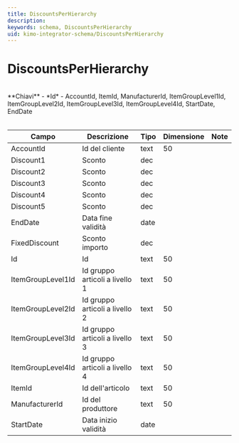 ```yaml
---
title: DiscountsPerHierarchy
description:
keywords: schema, DiscountsPerHierarchy
uid: kimo-integrator-schema/DiscountsPerHierarchy
---
```


# DiscountsPerHierarchy

<br>
**Chiavi**
- *Id*
- AccountId, ItemId, ManufacturerId, ItemGroupLevel1Id, ItemGroupLevel2Id, ItemGroupLevel3Id, ItemGroupLevel4Id, StartDate, EndDate
<br><br>

| Campo | Descrizione | Tipo | Dimensione | Note |
| --- | --- | --- | --- | --- |
| AccountId | Id del cliente | text | 50 |  |
| Discount1 | Sconto | dec |  |  |
| Discount2 | Sconto | dec |  |  |
| Discount3 | Sconto | dec |  |  |
| Discount4 | Sconto | dec |  |  |
| Discount5 | Sconto | dec |  |  |
| EndDate | Data fine validità | date |  |  |
| FixedDiscount | Sconto importo | dec |  |  |
| Id | Id | text | 50 |  |
| ItemGroupLevel1Id | Id gruppo articoli a livello 1 | text | 50 |  |
| ItemGroupLevel2Id | Id gruppo articoli a livello 2 | text | 50 |  |
| ItemGroupLevel3Id | Id gruppo articoli a livello 3 | text | 50 |  |
| ItemGroupLevel4Id | Id gruppo articoli a livello 4 | text | 50 |  |
| ItemId | Id dell'articolo | text | 50 |  |
| ManufacturerId | Id del produttore | text | 50 |  |
| StartDate | Data inizio validità | date |  |  |


